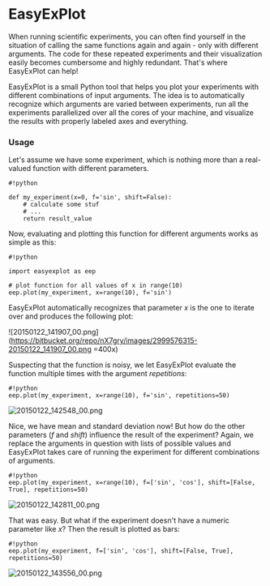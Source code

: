 # EasyExPlot #

When running scientific experiments, you can often find yourself in the situation of calling the same functions again and again - only with different arguments. The code for these repeated experiments and their visualization easily becomes cumbersome and highly redundant. That's where EasyExPlot can help!

EasyExPlot is a small Python tool that helps you plot your experiments with different combinations of input arguments. The idea is to automatically recognize which arguments are varied between experiments, run all the experiments parallelized over all the cores of your machine, and visualize the results with properly labeled axes and everything.

### Usage ###

Let's assume we have some experiment, which is nothing more than a real-valued function with different parameters.


```
#!python

def my_experiment(x=0, f='sin', shift=False):
    # calculate some stuf
    # ...
    return result_value
```

Now, evaluating and plotting this function for different arguments works as simple as this:

```
#!python

import easyexplot as eep

# plot function for all values of x in range(10)
eep.plot(my_experiment, x=range(10), f='sin')
```

EasyExPlot automatically recognizes that parameter *x* is the one to iterate over and produces the following plot:

![20150122_141907_00.png](https://bitbucket.org/repo/nX7gry/images/2999576315-20150122_141907_00.png =400x)

Suspecting that the function is noisy, we let EasyExPlot evaluate the function multiple times with the argument *repetitions*:

```
#!python
eep.plot(my_experiment, x=range(10), f='sin', repetitions=50)
```

![20150122_142548_00.png](https://bitbucket.org/repo/nX7gry/images/3251664006-20150122_142548_00.png)

Nice, we have mean and standard deviation now! But how do the other parameters (*f* and *shift*) influence the result of the experiment? Again, we replace the arguments in question with lists of possible values and EasyExPlot takes care of running the experiment for different combinations of arguments.

```
#!python
eep.plot(my_experiment, x=range(10), f=['sin', 'cos'], shift=[False, True], repetitions=50)
```

![20150122_142811_00.png](https://bitbucket.org/repo/nX7gry/images/1825501275-20150122_142811_00.png)

That was easy. But what if the experiment doesn't have a numeric parameter like *x*? Then the result is plotted as bars:

```
#!python
eep.plot(my_experiment, f=['sin', 'cos'], shift=[False, True], repetitions=50)
```

![20150122_143556_00.png](https://bitbucket.org/repo/nX7gry/images/3575699363-20150122_143556_00.png)
